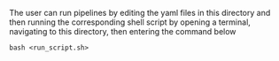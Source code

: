 The user can run pipelines by editing the yaml files in this directory and then running the corresponding shell script by opening a terminal, navigating to this directory, then entering the command below

```
bash <run_script.sh>
```

